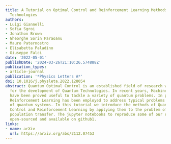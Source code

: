 ```yaml
---
title: A Tutorial on Optimal Control and Reinforcement Learning Methods for Quantum
  Technologies
authors:
- Luigi Giannelli
- Sofia Sgroi
- Jonathon Brown
- Gheorghe Sorin Paraoanu
- Mauro Paternostro
- Elisabetta Paladino
- Giuseppe Falci
date: '2022-05-01'
publishDate: '2024-03-26T21:10:26.574888Z'
publication_types:
- article-journal
publication: '*Physics Letters A*'
doi: 10.1016/j.physleta.2022.128054
abstract: Quantum Optimal Control is an established field of research which is necessary
  for the development of Quantum Technologies. In recent years, Machine Learning techniques
  have been proved useful to tackle a variety of quantum problems. In particular,
  Reinforcement Learning has been employed to address typical problems of control
  of quantum systems. In this tutorial we introduce the methods of Quantum Optimal
  Control and Reinforcement Learning by applying them to the problem of three-level
  population transfer. The jupyter notebooks to reproduce some of our results are
  open-sourced and available on github1.
links:
- name: arXiv
  url: https://arxiv.org/abs/2112.07453
---
```

